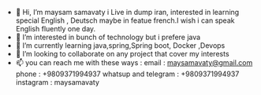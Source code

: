 - 👋 Hi, I’m maysam samavaty
i Live in dump iran, interested in learning special English , Deutsch maybe in featue french.I wish i can speak English fluently one day.
- 👀 I’m interested in bunch of technology but i prefere java 
- 🌱 I’m currently learning java,spring,Spring boot, Docker ,Devops
- 💞️ I’m looking to collaborate on any project that cover my interests
- 📫 you can reach me with these ways : 
email : maysamavaty@gmail.com
phone : +9809371994937
whatsup and telegram : +9809371994937
instagram : maysamavaty

<!---
samy56k/samy56k is a ✨ special ✨ repository because its `README.md` (this file) appears on your GitHub profile.
You can click the Preview link to take a look at your changes.
--->
